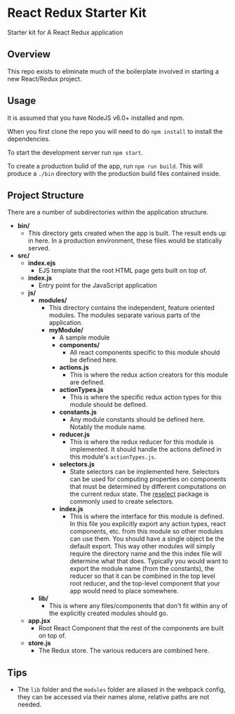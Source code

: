 React Redux Starter Kit
====
Starter kit for A React Redux application

Overview
----
This repo exists to eliminate much of the boilerplate involved in starting a new React/Redux project.

Usage
----
It is assumed that you have NodeJS v6.0+ installed and npm.

When you first clone the repo you will need to do `npm install` to install the dependencies.

To start the development server run `npm start`.

To create a production bulid of the app, run `npm run build`. This will produce a `./bin` directory with the production build files contained inside.

Project Structure
----
There are a number of subdirectories within the application structure.

- **bin/**
   - This directory gets created when the app is built. The result ends up in here. In a production environment, these files would be statically served.
- **src/**
	- **index.ejs**
		- EJS template that the root HTML page gets built on top of.
	- **index.js**
		- Entry point for the JavaScript application
	- **js/**
		- **modules/**
			- This directory contains the independent, feature oriented modules. The modules separate various parts of the application.
			- **myModule/**
				- A sample module
				- **components/**
					- All react components specific to this module should be defined here.
				- **actions.js**
					- This is where the redux action creators for this module are defined.
				- **actionTypes.js**
					- This is where the specific redux action types for this module should be defined.
				- **constants.js**
					- Any module constants should be defined here. Notably the module name.
				- **reducer.js**
					- This is where the redux reducer for this module is implemented. It should handle the actions defined in this module's `actionTypes.js`.
				- **selectors.js**
					- State selectors can be implemented here. Selectors can be used for computing properties on components that must be determined by different computations on the current redux state. The [reselect](https://github.com/reactjs/reselect) package is commonly used to create selectors.
				- **index.js**
					- This is where the interface for this module is defined. In this file you explicitly export any action types, react components, etc. from this module so other modules can use them. You should have a single object be the default export. This way other modules will simply require the directory name and the this index file will determine what that does. Typically you would want to export the module name (from the constants), the reducer so that it can be combined in the top level root reducer, and the top-level component that your app would need to place somewhere.
		- **lib/**
			- This is where any files/components that don't fit within any of the explicitly created modules should go. 
	- **app.jsx**
		- Root React Component that the rest of the components are built on top of.
	- **store.js**
		- The Redux store. The various reducers are combined here.

		
Tips
-----
 - The `lib` folder and the `modules` folder are aliased in the webpack config, they can be accessed via their names alone, relative paths are not needed.
 
